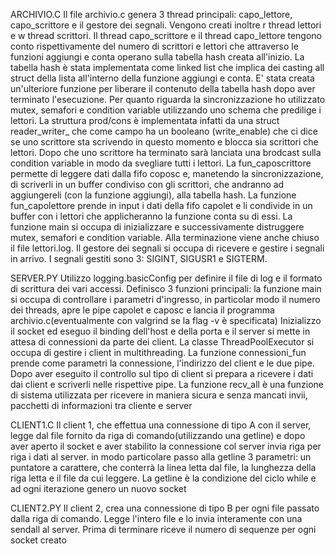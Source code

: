 ARCHIVIO.C
Il file archivio.c genera 3 thread principali: capo_lettore, capo_scrittore e il gestore dei segnali. Vengono creati inoltre r thread lettori e w thread scrittori. Il thread capo_scrittore e il thread capo_lettore tengono conto rispettivamente del numero di scrittori e lettori che attraverso le funzioni aggiungi e conta operano sulla tabella hash creata all'inizio. La tabella hash è stata implementata come linked list che implica dei casting all struct della lista all'interno della funzione aggiungi e conta. E' stata creata un'ulteriore funzione per liberare il contenuto della tabella hash dopo aver terminato l'esecuzione. Per quanto riguarda la sincronizzazione ho utilizzato mutex, semafori e condition variable utilizzando uno schema che predilige i lettori. La struttura prod/cons è implementata infatti da una struct reader_writer_ che come campo ha un booleano (write_enable) che ci dice se uno scrittore sta scrivendo in questo momento e blocca sia scrittori che lettori. Dopo che uno scrittore ha terminato sarà lanciata una brodcast sulla condition variable in modo da svegliare tutti i lettori. La fun_caposcrittore permette di leggere dati dalla fifo coposc e, manetendo la sincronizzazione, di scriverli in un buffer condiviso con gli scrittori, che andranno ad aggiungereli (con la funzione aggiungi), alla tabella hash. La funzione fun_capolettore prende in input i dati della fifo capolet e li condivide in un buffer con i lettori che applicheranno la funzione conta su di essi. La funzione main si occupa di inizializzare e successivamente distruggere mutex, semafori e condition variable. Alla terminazione viene anche chiuso il file lettori.log. Il gestore dei segnali si occupa di ricevere e gestire i segnali in arrivo. I segnali gestiti sono 3: SIGINT, SIGUSR1 e SIGTERM.

SERVER.PY
Utilizzo logging.basicConfig per definire il file di log e il formato di scrittura dei vari accessi. Definisco 3 funzioni principali: la funzione main si occupa di controllare i parametri d'ingresso, in particolar modo il numero dei threads, apre le pipe capolet e caposc e lancia il programma archivio.c(eventualmente con valgrind se la flag -v è specificata)
Inizializzo il socket ed eseguo il binding dell'host e della porta e il server si mette in attesa di connessioni da parte dei client. La classe ThreadPoolExecutor si occupa di gestire i client in multithreading.
La funzione connessioni_fun prende come parametri la connessione, l'indirizzo del client e le due pipe. Dopo aver eseguito il controllo sul tipo di client si prepara a ricevere i dati dai client e scriverli nelle rispettive pipe.
La funzione recv_all è una funzione di sistema utilizzata per ricevere in maniera sicura e senza mancati invii, pacchetti di informazioni tra cliente e server

CLIENT1.C
Il client 1, che effettua una connessione di tipo A con il server, legge dal file fornito da riga di comando(utilizzando una getline) e dopo aver aperto il socket e aver stabilito la connessione col server invia riga per riga i dati al server. in modo particolare passo alla getline 3 parametri: un puntatore a carattere, che conterrà la linea letta dal file, la lunghezza della riga letta e il file da cui leggere. La getline è la condizione del ciclo while e ad ogni iterazione genero un nuovo socket

CLIENT2.PY
Il client 2, crea una connessione di tipo B per ogni file passato dalla riga di comando. Legge l'intero file e lo invia interamente con una sendall al server. Prima di terminare riceve il numero di sequenze per ogni socket creato



